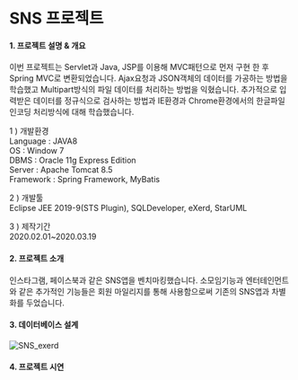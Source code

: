 
<h1> SNS 프로젝트 </h1>

<h4>1. 프로젝트 설명 & 개요</h4>

이번 프로젝트는 Servlet과 Java, JSP를 이용해 MVC패턴으로 먼저 구현 한 후 Spring MVC로 변환되었습니다. Ajax요청과 JSON객체의 데이터를 가공하는 방법을 학습했고 Multipart방식의 파일 데이터를 처리하는 방법을 익혔습니다.
추가적으로 입력받은 데이터를 정규식으로 검사하는 방법과 IE환경과 Chrome환경에서의 한글파일 인코딩 처리방식에 대해 학습했습니다.

1 ) 개발환경 <br>
Language : JAVA8 <br>
OS : Window 7 <br>
DBMS : Oracle 11g Express Edition <br>
Server : Apache Tomcat 8.5 <br>
Framework : Spring Framework, MyBatis <br>

2 ) 개발툴 <br>
Eclipse JEE 2019-9(STS Plugin), SQLDeveloper, eXerd, StarUML

3 ) 제작기간 <br>
2020.02.01~2020.03.19

<h4> 2. 프로젝트 소개 </h4>

인스타그램, 페이스북과 같은 SNS앱을 벤치마킹했습니다.
소모임기능과 엔터테인먼트와 같은 추가적인 기능들은 회원 마일리지를 통해 사용함으로써 기존의 SNS앱과 차별화를 두었습니다.

<h4> 3. 데이터베이스 설계 </h4>

![SNS_exerd](https://user-images.githubusercontent.com/58323308/77614542-9250a380-6f70-11ea-9593-1e4070af7194.JPG)

<h4> 4. 프로젝트 시연 </h4>




